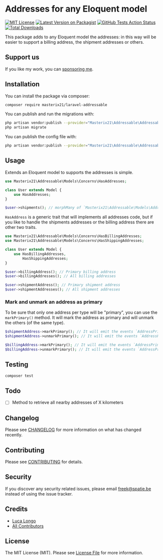 # Addresses for any Eloquent model

[![MIT License](https://img.shields.io/github/license/masterix21/laravel-addressable)](https://img.shields.io/github/license/masterix21/laravel-addressable)
[![Latest Version on Packagist](https://img.shields.io/packagist/v/masterix21/laravel-addressable.svg)](https://packagist.org/packages/masterix21/laravel-addressable)
[![GitHub Tests Action Status](https://img.shields.io/github/workflow/status/masterix21/laravel-addressable/Tests/master)](https://github.com/masterix21/laravel-addressable/actions?query=workflow%3Arun-tests+branch%3Amaster)
[![Total Downloads](https://img.shields.io/packagist/dt/masterix21/laravel-addressable.svg)](https://packagist.org/packages/spatie/laravel-addressable)

This package adds to any Eloquent model the addresses: in this way will be easier to support a billing address, the shipment addresses or others. 

## Support us

If you like my work, you can [sponsoring me](https://github.com/masterix21).

## Installation

You can install the package via composer:

```bash
composer require masterix21/laravel-addressable
```

You can publish and run the migrations with:

```bash
php artisan vendor:publish --provider="Masterix21\Addressable\AddressableServiceProvider" --tag="migrations"
php artisan migrate
```

You can publish the config file with:
```bash
php artisan vendor:publish --provider="Masterix21\Addressable\AddressableServiceProvider" --tag="config"
```

## Usage

Extends an Eloquent model to supports the addresses is simple.
``` php
use Masterix21\Addressable\Models\Concerns\HasAddresses;

class User extends Model {
    use HasAddresses;
}

$user->shipments(); // morphMany of `Masterix21\Addressable\Models\Address` 
```

`HasAddress` is a generic trait that will implements all addresses code, but if you like to handle the shipments addresses or the billing address there are other two traits.

```php
use Masterix21\Addressable\Models\Concerns\HasBillingAddresses;
use Masterix21\Addressable\Models\Concerns\HasShippingAddresses;

class User extends Model {
    use HasBillingAddresses, 
        HasShippingAddresses;
}

$user->billingAddress(); // Primary billing address
$user->billingAddresses(); // All billing addresses

$user->shipmentAddress(); // Primary shipment address
$user->shipmentAddresses(); // All shipment addresses
```

### Mark and unmark an address as primary
To be sure that only one address per type will be "primary", you can use the `markPrimary()` method. It will mark the address as primary and will unmark the others (of the same type).
```php
$shipmentAddress->markPrimary(); // It will emit the events `AddressPrimaryMarked` and `ShipmentAddressPrimaryMarked`
$shipmentAddress->unmarkPrimary(); // It will emit the events `AddressPrimaryUnmarked` and `ShipmentAddressPrimaryUnmarked`

$billingAddress->markPrimary(); // It will emit the events `AddressPrimaryMarked` and `BillingAddressPrimaryMarked`
$billingAddress->unmarkPrimary(); // It will emit the events `AddressPrimaryUnmarked` and `BillingAddressPrimaryUnmarked`
```

## Testing

``` bash
composer test
```

## Todo
- [ ] Method to retrieve all nearby addresses of X kilometers

## Changelog

Please see [CHANGELOG](CHANGELOG.md) for more information on what has changed recently.

## Contributing

Please see [CONTRIBUTING](CONTRIBUTING.md) for details.

## Security

If you discover any security related issues, please email freek@spatie.be instead of using the issue tracker.

## Credits

- [Luca Longo](https://github.com/masterix21)
- [All Contributors](../../contributors)

## License

The MIT License (MIT). Please see [License File](LICENSE.md) for more information.
